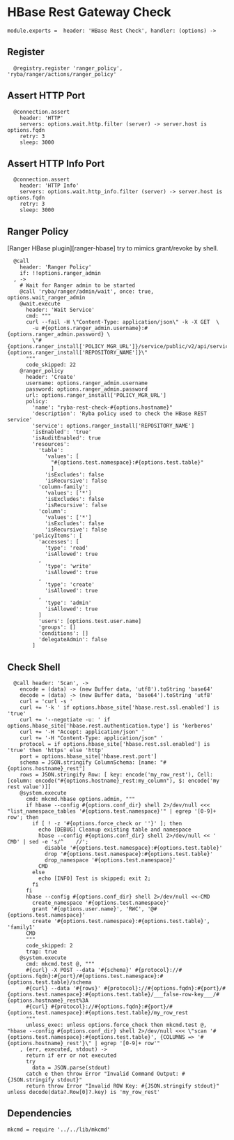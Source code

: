 
# HBase Rest Gateway Check

    module.exports =  header: 'HBase Rest Check', handler: (options) ->

## Register

      @registry.register 'ranger_policy', 'ryba/ranger/actions/ranger_policy'

## Assert HTTP Port

      @connection.assert
        header: 'HTTP'
        servers: options.wait.http.filter (server) -> server.host is options.fqdn
        retry: 3
        sleep: 3000

## Assert HTTP Info Port

      @connection.assert
        header: 'HTTP Info'
        servers: options.wait.http_info.filter (server) -> server.host is options.fqdn
        retry: 3
        sleep: 3000

## Ranger Policy

[Ranger HBase plugin][ranger-hbase] try to mimics grant/revoke by shell.

      @call
        header: 'Ranger Policy'
        if: !!options.ranger_admin
      , ->
        # Wait for Ranger admin to be started
        @call 'ryba/ranger/admin/wait', once: true, options.wait_ranger_admin
        @wait.execute
          header: 'Wait Service'
          cmd: """
          curl --fail -H \"Content-Type: application/json\" -k -X GET  \
            -u #{options.ranger_admin.username}:#{options.ranger_admin.password} \
            \"#{options.ranger_install['POLICY_MGR_URL']}/service/public/v2/api/service/name/#{options.ranger_install['REPOSITORY_NAME']}\"
          """
          code_skipped: 22
        @ranger_policy
          header: 'Create'
          username: options.ranger_admin.username
          password: options.ranger_admin.password
          url: options.ranger_install['POLICY_MGR_URL']
          policy:
            'name': "ryba-rest-check-#{options.hostname}"
            'description': 'Ryba policy used to check the HBase REST service'
            'service': options.ranger_install['REPOSITORY_NAME']
            'isEnabled': 'true'
            'isAuditEnabled': true
            'resources':
              'table':
                'values': [
                  "#{options.test.namespace}:#{options.test.table}"
                  ]
                'isExcludes': false
                'isRecursive': false
              'column-family':
                'values': ['*']
                'isExcludes': false
                'isRecursive': false
              'column':
                'values': ['*']
                'isExcludes': false
                'isRecursive': false
            'policyItems': [
              'accesses': [
                'type': 'read'
                'isAllowed': true
              ,
                'type': 'write'
                'isAllowed': true
              ,
                'type': 'create'
                'isAllowed': true
              ,
                'type': 'admin'
                'isAllowed': true
              ]
              'users': [options.test.user.name]
              'groups': []
              'conditions': []
              'delegateAdmin': false
            ]

## Check Shell

      @call header: 'Scan', ->
        encode = (data) -> (new Buffer data, 'utf8').toString 'base64'
        decode = (data) -> (new Buffer data, 'base64').toString 'utf8'
        curl = 'curl -s '
        curl += '-k ' if options.hbase_site['hbase.rest.ssl.enabled'] is 'true'
        curl += '--negotiate -u: ' if options.hbase_site['hbase.rest.authentication.type'] is 'kerberos'
        curl += '-H "Accept: application/json" '
        curl += '-H "Content-Type: application/json" '
        protocol = if options.hbase_site['hbase.rest.ssl.enabled'] is 'true' then 'https' else 'http'
        port = options.hbase_site['hbase.rest.port']
        schema = JSON.stringify ColumnSchema: [name: "#{options.hostname}_rest"]
        rows = JSON.stringify Row: [ key: encode('my_row_rest'), Cell: [column: encode("#{options.hostname}_rest:my_column"), $: encode('my rest value')]]
        @system.execute
          cmd: mkcmd.hbase options.admin, """
          if hbase --config #{options.conf_dir} shell 2>/dev/null <<< "list_namespace_tables '#{options.test.namespace}'" | egrep '[0-9]+ row'; then
            if [ ! -z '#{options.force_check or ''}' ]; then
              echo [DEBUG] Cleanup existing table and namespace
              hbase --config #{options.conf_dir} shell 2>/dev/null << '    CMD' | sed -e 's/^    //';
                disable '#{options.test.namespace}:#{options.test.table}'
                drop '#{options.test.namespace}:#{options.test.table}'
                drop_namespace '#{options.test.namespace}'
              CMD
            else
              echo [INFO] Test is skipped; exit 2;
            fi
          fi
          hbase --config #{options.conf_dir} shell 2>/dev/null <<-CMD
            create_namespace '#{options.test.namespace}'
            grant '#{options.user.name}', 'RWC', '@#{options.test.namespace}'
            create '#{options.test.namespace}:#{options.test.table}', 'family1'
          CMD
          """
          code_skipped: 2
          trap: true
        @system.execute
          cmd: mkcmd.test @, """
          #{curl} -X POST --data '#{schema}' #{protocol}://#{options.fqdn}:#{port}/#{options.test.namespace}:#{options.test.table}/schema
          #{curl} --data '#{rows}' #{protocol}://#{options.fqdn}:#{port}/#{options.test.namespace}:#{options.test.table}/___false-row-key___/#{options.hostname}_rest%3A
          #{curl} #{protocol}://#{options.fqdn}:#{port}/#{options.test.namespace}:#{options.test.table}/my_row_rest
          """
          unless_exec: unless options.force_check then mkcmd.test @, "hbase --config #{options.conf_dir} shell 2>/dev/null <<< \"scan '#{options.test.namespace}:#{options.test.table}', {COLUMNS => '#{options.hostname}_rest'}\" | egrep '[0-9]+ row'"
        , (err, executed, stdout) ->
          return if err or not executed
          try
            data = JSON.parse(stdout)
          catch e then throw Error "Invalid Command Output: #{JSON.stringify stdout}"
          return throw Error "Invalid ROW Key: #{JSON.stringify stdout}" unless decode(data?.Row[0]?.key) is 'my_row_rest'

## Dependencies

    mkcmd = require '../../lib/mkcmd'
